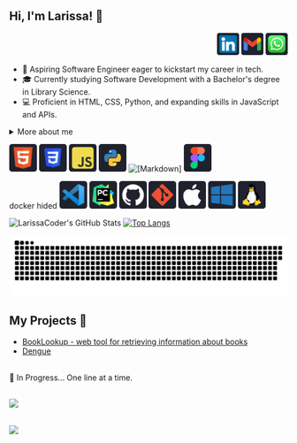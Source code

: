 ## Hi, I'm Larissa! 👋

<div align="right">
  <a href="https://www.linkedin.com/in/larissa-regina-da-silva" target="_blank"><img alt="[Linkedin]" height="40" width="40" src="https://github.com/gui-bus/TechIcons/blob/main/Dark/Linkedin.svg"></a>
  <a href="mailto:larissasilva2709@gmail.com" target="_blank"><img alt="[Gmail]" height="40" width="40" src="https://github.com/gui-bus/TechIcons/blob/main/Dark/Gmail.svg"></a>
  <a href="https://wa.me/19992212097" target="_blank"><img alt="[Whatsapp]" height="40" width="40" src="https://github.com/gui-bus/TechIcons/blob/main/Dark/Whatsapp.svg"></a>
</div>


- 🚀 Aspiring Software Engineer eager to kickstart my career in tech.
- 🎓 Currently studying Software Development with a Bachelor's degree in Library Science.
- 💻 Proficient in HTML, CSS, Python, and expanding skills in JavaScript and APIs.

<details>
<summary>More about me</summary> 

- 🌱 Passionate about technology and innovation, committed to continuous learning.
- 🌎 Based in Brazil, with dual Italian-Brazilian citizenship, open to opportunities worldwide.
- ⚡ I love reading books, manga, and manhwa, watching series, and spending time with my dog and family. I believe our interests shape our perception and problem-solving skills. I'm a strong communicator and problem solver, adaptable to any situation. 📚🎬🐶👨‍👩‍👧‍👦
</details>

<img alt="[HTML]" height="50" width="50" src="https://github.com/gui-bus/TechIcons/blob/main/Dark/HTML.svg"> <img alt="[CSS]" height="50" width="50" src="https://github.com/gui-bus/TechIcons/blob/main/Dark/CSS.svg">
<img alt="[Javascript]" height="50" width="50" src="https://github.com/gui-bus/TechIcons/blob/main/Dark/Javascript.svg">
<img alt="[Python]" height="50" width="50" src="https://github.com/gui-bus/TechIcons/blob/main/Dark/Python.svg">
<img alt="[Markdown]" height="50" width="50" src="https://skillicons.dev/icons?i=markdown&perline=3">
<img alt="[Figma]" height="50" width="50" src="https://github.com/gui-bus/TechIcons/blob/main/Dark/Figma.svg">
<!-- <img alt="[Docker]" height="50" width="50" src="https://github.com/gui-bus/TechIcons/blob/main/Dark/Docker.svg"> --> docker hided
<img alt="[VSCode]" height="50" width="50" src="https://github.com/gui-bus/TechIcons/blob/main/Dark/VSCode.svg">
<img alt="[PyCharm]" height="50" width="50" src="https://github.com/gui-bus/TechIcons/blob/main/Dark/PyCharm.svg">
<img alt="[Github]" height="50" width="50" src="https://github.com/gui-bus/TechIcons/blob/main/Dark/Github.svg">
<img alt="[GIT]" height="50" width="50" src="https://github.com/gui-bus/TechIcons/blob/main/Dark/GIT.svg">
<img alt="[Apple]" height="50" width="50" src="https://github.com/gui-bus/TechIcons/blob/main/Dark/Apple.svg">
<img alt="[Windows]" height="50" width="50" src="https://github.com/gui-bus/TechIcons/blob/main/Dark/Windows.svg">
<img alt="[Linux]" height="50" width="50" src="https://github.com/gui-bus/TechIcons/blob/main/Dark/Linux.svg">

<!-- Segunda versão dos icones
![HTML5](https://skillicons.dev/icons?i=html&perline=3) ![CSS3](https://skillicons.dev/icons?i=css&perline=3) ![JavaScript](https://skillicons.dev/icons?i=js&perline=3) ![Python](https://skillicons.dev/icons?i=python&perline=3) ![Markdown](https://skillicons.dev/icons?i=markdown&perline=3) ![Figma](https://skillicons.dev/icons?i=figma&perline=3) ![Docker](https://skillicons.dev/icons?i=docker&perline=3) ![vscode](https://skillicons.dev/icons?i=vscode&perline=3) ![pycharm](https://skillicons.dev/icons?i=pycharm&perline=3) ![git](https://skillicons.dev/icons?i=git&perline=3) ![github](https://skillicons.dev/icons?i=github&perline=3) ![linux](https://skillicons.dev/icons?i=linux&perline=3)
-->

<!--Icones de https://github.com/tandpfun/skill-icons#readme e https://github.com/gui-bus/TechIcons -->

<!-- segunda versão de icones: 
<div align="right">
  
[![Gmail](https://img.shields.io/badge/Gmail-D14836?style=for-the-badge&logo=gmail&logoColor=white)](mailto:larissasilva2709@gmail.com)&nbsp;
[![LinkedIn](https://img.shields.io/badge/LinkedIn-0077B5?style=for-the-badge&logo=linkedin&logoColor=white)](https://www.linkedin.com/in/larissa-regina-da-silva)

</div>

![HTML5](https://img.shields.io/badge/html5-%23E34F26.svg?style=for-the-badge&logo=html5&logoColor=white) ![CSS3](https://img.shields.io/badge/css3-%231572B6.svg?style=for-the-badge&logo=css3&logoColor=white) ![JavaScript](https://img.shields.io/badge/javascript-%23323330.svg?style=for-the-badge&logo=javascript&logoColor=%23F7DF1E) ![Python](https://img.shields.io/badge/python-3670A0?style=for-the-badge&logo=python&logoColor=ffdd54) ![Figma](https://img.shields.io/badge/figma-%23F24E1E.svg?style=for-the-badge&logo=figma&logoColor=white) ![Markdown](https://img.shields.io/badge/markdown-%23000000.svg?style=for-the-badge&logo=markdown&logoColor=white) ![Docker](https://img.shields.io/badge/docker-%230db7ed.svg?style=for-the-badge&logo=docker&logoColor=white) -->

<!-- Cards de https://github.com/anuraghazra/github-readme-stats-->
![LarissaCoder's GitHub Stats](https://github-readme-stats.vercel.app/api?username=larissacoder&show_icons=true&hide=contribs,prs&cache_seconds=86400&theme=calm_pink) [![Top Langs](https://github-readme-stats.vercel.app/api/top-langs/?username=larissacoder&layout=compact&theme=kacho_ga)](https://github.com/larissacoder/github-readme-stats)

<picture>
<source media="(prefers-color-scheme: dark)" srcset="https://raw.githubusercontent.com/larissacoder/larissacoder/output/github-contribution-grid-snake-dark.svg">
<source media="(prefers-color-scheme: light)" srcset="https://raw.githubusercontent.com/larissacoder/larissacoder/output/github-contribution-grid-snake.svg">
<img alt="github contribution grid snake animation" src="https://raw.githubusercontent.com/larissacoder/larissacoder/output/github-contribution-grid-snake.svg">
</picture>

## My Projects 🔗

- [BookLookup - web tool for retrieving information about books](https://github.com/LarissaCoder/BookGenre_Generator)
- [Dengue](link)

<br>
🔨 In Progress... One line at a time.

##

<img src="/images/girlAndBook.gif">

##

<!--Arte utilizada é de DevianArt () -->
![](https://komarev.com/ghpvc/?username=larissa-coder&color=orange)

<!-- [![](https://visitcount.itsvg.in/api?id=larissacoder&icon=0&color=0)](https://visitcount.itsvg.in) -->



<!-- ( https://gprm.itsvg.in ) badges: https://github.com/Ileriayo/markdown-badges-->
